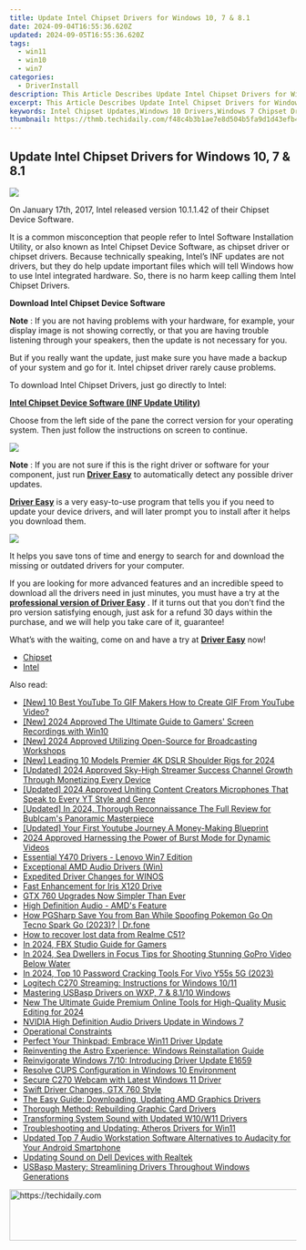 ```yaml
---
title: Update Intel Chipset Drivers for Windows 10, 7 & 8.1
date: 2024-09-04T16:55:36.620Z
updated: 2024-09-05T16:55:36.620Z
tags:
  - win11
  - win10
  - win7
categories:
  - DriverInstall
description: This Article Describes Update Intel Chipset Drivers for Windows 10, 7 & 8.1
excerpt: This Article Describes Update Intel Chipset Drivers for Windows 10, 7 & 8.1
keywords: Intel Chipset Updates,Windows 10 Drivers,Windows 7 Chipset Driver Update,Intel Chipset Driver Support,Windows 8.1 Chipset Drivers Download,Latest Intel Drivers for PCs,Compatibility Chipset Updates (Windows Versions)
thumbnail: https://thmb.techidaily.com/f48c4b3b1ae7e8d504b5fa9d1d43efb4b89cbd743a49407bfffb933b836abc89.png
---
```


## Update Intel Chipset Drivers for Windows 10, 7 & 8.1

![](https://images.drivereasy.com/wp-content/uploads/2018/07/img_5b4db24096c45.jpg)

 On January 17th, 2017, Intel released version 10.1.1.42 of their Chipset Device Software.

 It is a common misconception that people refer to Intel Software Installation Utility, or also known as Intel Chipset Device Software, as chipset driver or chipset drivers. Because technically speaking, Intel’s INF updates are not drivers, but they do help update important files which will tell Windows how to use Intel integrated hardware. So, there is no harm keep calling them Intel Chipset Drivers.

**Download Intel Chipset Device Software**

**Note** : If you are not having problems with your hardware, for example, your display image is not showing correctly, or that you are having trouble listening through your speakers, then the update is not necessary for you.

 But if you really want the update, just make sure you have made a backup of your system and go for it. Intel chipset driver rarely cause problems.

To download Intel Chipset Drivers, just go directly to Intel:

[**Intel Chipset Device Software (INF Update Utility)**](https://downloadcenter.intel.com/product/1145/Intel-Chipset-Software-Installation-Utility)

 Choose from the left side of the pane the correct version for your operating system. Then just follow the instructions on screen to continue.

![](https://images.drivereasy.com/wp-content/uploads/2019/11/image-26.png)

**Note** : If you are not sure if this is the right driver or software for your component, just run [**Driver Easy**](https://tools.techidaily.com/drivereasy/download/) to automatically detect any possible driver updates.

[**Driver Easy**](https://tools.techidaily.com/drivereasy/download/) is a very easy-to-use program that tells you if you need to update your device drivers, and will later prompt you to install after it helps you download them.

![](https://images.drivereasy.com/wp-content/uploads/2017/04/img_58ee03ea3425c.jpg)

 It helps you save tons of time and energy to search for and download the missing or outdated drivers for your computer.

 If you are looking for more advanced features and an incredible speed to download all the drivers need in just minutes, you must have a try at the [**professional version of Driver Easy**](https://tools.techidaily.com/drivereasy/download/) . If it turns out that you don’t find the pro version satisfying enough, just ask for a refund 30 days within the purchase, and we will help you take care of it, guarantee!

 What’s with the waiting, come on and have a try at [**Driver Easy**](https://tools.techidaily.com/drivereasy/download/) now!

* [Chipset](https://store.drivereasy.com/order/cart.php?PRODS=4731822&QTY=1&AFFILIATE=108875)
* [Intel](https://tools.techidaily.com/drivereasy/download/)

<ins class="adsbygoogle"
     style="display:block"
     data-ad-format="autorelaxed"
     data-ad-client="ca-pub-7571918770474297"
     data-ad-slot="1223367746"></ins>



<ins class="adsbygoogle"
     style="display:block"
     data-ad-client="ca-pub-7571918770474297"
     data-ad-slot="8358498916"
     data-ad-format="auto"
     data-full-width-responsive="true"></ins>





<span class="atpl-alsoreadstyle">Also read:</span>
<div><ul>
<li><a href="https://youtube-clips.techidaily.com/new-10-best-youtube-to-gif-makers-how-to-create-gif-from-youtube-video/"><u>[New] 10 Best YouTube To GIF Makers  How to Create GIF From YouTube Video?</u></a></li>
<li><a href="https://on-screen-recording.techidaily.com/new-2024-approved-the-ultimate-guide-to-gamers-screen-recordings-with-win10/"><u>[New] 2024 Approved  The Ultimate Guide to Gamers' Screen Recordings with Win10</u></a></li>
<li><a href="https://screen-activity-recording.techidaily.com/new-2024-approved-utilizing-open-source-for-broadcasting-workshops/"><u>[New] 2024 Approved  Utilizing Open-Source for Broadcasting Workshops</u></a></li>
<li><a href="https://fox-info.techidaily.com/new-leading-10-models-premier-4k-dslr-shoulder-rigs-for-2024/"><u>[New] Leading 10 Models  Premier 4K DSLR Shoulder Rigs for 2024</u></a></li>
<li><a href="https://youtube-zero.techidaily.com/ed-2024-approved-sky-high-streamer-success-channel-growth-through-monetizing-every-device/"><u>[Updated] 2024 Approved  Sky-High Streamer Success  Channel Growth Through Monetizing Every Device</u></a></li>
<li><a href="https://youtube-blog.techidaily.com/ed-2024-approved-uniting-content-creators-microphones-that-speak-to-every-yt-style-and-genre/"><u>[Updated] 2024 Approved  Uniting Content Creators  Microphones That Speak to Every YT Style and Genre</u></a></li>
<li><a href="https://article-helps.techidaily.com/updated-in-2024-thorough-reconnaissance-the-full-review-for-bublcams-panoramic-masterpiece/"><u>[Updated] In 2024, Thorough Reconnaissance  The Full Review for Bublcam's Panoramic Masterpiece</u></a></li>
<li><a href="https://facebook-video-footage.techidaily.com/updated-your-first-youtube-journey-a-money-making-blueprint/"><u>[Updated] Your First Youtube Journey  A Money-Making Blueprint</u></a></li>
<li><a href="https://some-techniques.techidaily.com/2024-approved-harnessing-the-power-of-burst-mode-for-dynamic-videos/"><u>2024 Approved  Harnessing the Power of Burst Mode for Dynamic Videos</u></a></li>
<li><a href="https://driver-install.techidaily.com/essential-y470-drivers-lenovo-win7-edition/"><u>Essential Y470 Drivers - Lenovo Win7 Edition</u></a></li>
<li><a href="https://driver-install.techidaily.com/exceptional-amd-audio-drivers-win/"><u>Exceptional AMD Audio Drivers (Win)</u></a></li>
<li><a href="https://driver-install.techidaily.com/expedited-driver-changes-for-winos/"><u>Expedited Driver Changes for WINOS</u></a></li>
<li><a href="https://driver-install.techidaily.com/fast-enhancement-for-iris-x120-drive/"><u>Fast Enhancement for Iris X120 Drive</u></a></li>
<li><a href="https://driver-install.techidaily.com/gtx-760-upgrades-now-simpler-than-ever/"><u>GTX 760 Upgrades Now Simpler Than Ever</u></a></li>
<li><a href="https://driver-install.techidaily.com/high-definition-audio-amds-feature/"><u>High Definition Audio - AMD's Feature</u></a></li>
<li><a href="https://android-pokemon-go.techidaily.com/how-pgsharp-save-you-from-ban-while-spoofing-pokemon-go-on-tecno-spark-go-2023-drfone-by-drfone-virtual-android/"><u>How PGSharp Save You from Ban While Spoofing Pokemon Go On Tecno Spark Go (2023)? | Dr.fone</u></a></li>
<li><a href="https://blog-min.techidaily.com/how-to-recover-lost-data-from-realme-c51-by-fonelab-android-recover-data/"><u>How to recover lost data from Realme C51?</u></a></li>
<li><a href="https://screen-sharing-recording.techidaily.com/in-2024-fbx-studio-guide-for-gamers/"><u>In 2024, FBX Studio Guide for Gamers</u></a></li>
<li><a href="https://extra-support.techidaily.com/in-2024-sea-dwellers-in-focus-tips-for-shooting-stunning-gopro-video-below-water/"><u>In 2024, Sea Dwellers in Focus  Tips for Shooting Stunning GoPro Video Below Water</u></a></li>
<li><a href="https://android-unlock.techidaily.com/in-2024-top-10-password-cracking-tools-for-vivo-y55s-5g-2023-by-drfone-android/"><u>In 2024, Top 10 Password Cracking Tools For Vivo Y55s 5G (2023)</u></a></li>
<li><a href="https://driver-install.techidaily.com/logitech-c270-streaming-instructions-for-windows-1011/"><u>Logitech C270 Streaming: Instructions for Windows 10/11</u></a></li>
<li><a href="https://driver-install.techidaily.com/mastering-usbasp-drivers-on-wxp-7-and-8110-windows/"><u>Mastering USBasp Drivers on WXP, 7 & 8.1/10 Windows</u></a></li>
<li><a href="https://sound-tweaking.techidaily.com/new-the-ultimate-guide-premium-online-tools-for-high-quality-music-editing-for-2024/"><u>New The Ultimate Guide Premium Online Tools for High-Quality Music Editing for 2024</u></a></li>
<li><a href="https://driver-install.techidaily.com/nvidia-high-definition-audio-drivers-update-in-windows-7/"><u>NVIDIA High Definition Audio Drivers Update in Windows 7</u></a></li>
<li><a href="https://driver-install.techidaily.com/operational-constraints/"><u>Operational Constraints</u></a></li>
<li><a href="https://driver-install.techidaily.com/perfect-your-thinkpad-embrace-win11-driver-update/"><u>Perfect Your Thinkpad: Embrace Win11 Driver Update</u></a></li>
<li><a href="https://driver-install.techidaily.com/reinventing-the-astro-experience-windows-reinstallation-guide/"><u>Reinventing the Astro Experience: Windows Reinstallation Guide</u></a></li>
<li><a href="https://driver-install.techidaily.com/reinvigorate-windows-710-introducing-driver-update-e1659/"><u>Reinvigorate Windows 7/10: Introducing Driver Update E1659</u></a></li>
<li><a href="https://driver-install.techidaily.com/resolve-cups-configuration-in-windows-10-environment/"><u>Resolve CUPS Configuration in Windows 10 Environment</u></a></li>
<li><a href="https://driver-install.techidaily.com/secure-c270-webcam-with-latest-windows-11-driver/"><u>Secure C270 Webcam with Latest Windows 11 Driver</u></a></li>
<li><a href="https://driver-install.techidaily.com/swift-driver-changes-gtx-760-style/"><u>Swift Driver Changes, GTX 760 Style</u></a></li>
<li><a href="https://driver-install.techidaily.com/the-easy-guide-downloading-updating-amd-graphics-drivers/"><u>The Easy Guide: Downloading, Updating AMD Graphics Drivers</u></a></li>
<li><a href="https://driver-install.techidaily.com/thorough-method-rebuilding-graphic-card-drivers/"><u>Thorough Method: Rebuilding Graphic Card Drivers</u></a></li>
<li><a href="https://driver-install.techidaily.com/transforming-system-sound-with-updated-w10w11-drivers/"><u>Transforming System Sound with Updated W10/W11 Drivers</u></a></li>
<li><a href="https://driver-install.techidaily.com/troubleshooting-and-updating-atheros-drivers-for-win11/"><u>Troubleshooting and Updating: Atheros Drivers for Win11</u></a></li>
<li><a href="https://audio-shaping.techidaily.com/updated-top-7-audio-workstation-software-alternatives-to-audacity-for-your-android-smartphone/"><u>Updated Top 7 Audio Workstation Software Alternatives to Audacity for Your Android Smartphone</u></a></li>
<li><a href="https://driver-install.techidaily.com/updating-sound-on-dell-devices-with-realtek/"><u>Updating Sound on Dell Devices with Realtek</u></a></li>
<li><a href="https://driver-install.techidaily.com/usbasp-mastery-streamlining-drivers-throughout-windows-generations/"><u>USBasp Mastery: Streamlining Drivers Throughout Windows Generations</u></a></li>
</ul></div>

<!-- affiliate ads begin -->
<a href="https://imp.i357552.net/c/5597632/1001446/11832" target="_top" id="1001446">
  <img src="//a.impactradius-go.com/display-ad/11832-1001446" border="0" alt="https://techidaily.com" width="728" height="90"/>
</a>
<img height="0" width="0" src="https://imp.i357552.net/i/5597632/1001446/11832" style="position:absolute;visibility:hidden;" border="0" />
<!-- affiliate ads end -->